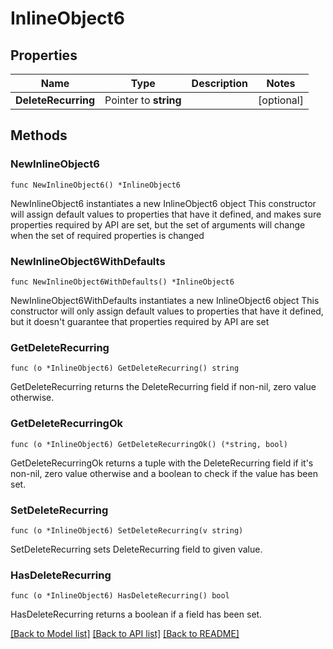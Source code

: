 # InlineObject6

## Properties

Name | Type | Description | Notes
------------ | ------------- | ------------- | -------------
**DeleteRecurring** | Pointer to **string** |  | [optional] 

## Methods

### NewInlineObject6

`func NewInlineObject6() *InlineObject6`

NewInlineObject6 instantiates a new InlineObject6 object
This constructor will assign default values to properties that have it defined,
and makes sure properties required by API are set, but the set of arguments
will change when the set of required properties is changed

### NewInlineObject6WithDefaults

`func NewInlineObject6WithDefaults() *InlineObject6`

NewInlineObject6WithDefaults instantiates a new InlineObject6 object
This constructor will only assign default values to properties that have it defined,
but it doesn't guarantee that properties required by API are set

### GetDeleteRecurring

`func (o *InlineObject6) GetDeleteRecurring() string`

GetDeleteRecurring returns the DeleteRecurring field if non-nil, zero value otherwise.

### GetDeleteRecurringOk

`func (o *InlineObject6) GetDeleteRecurringOk() (*string, bool)`

GetDeleteRecurringOk returns a tuple with the DeleteRecurring field if it's non-nil, zero value otherwise
and a boolean to check if the value has been set.

### SetDeleteRecurring

`func (o *InlineObject6) SetDeleteRecurring(v string)`

SetDeleteRecurring sets DeleteRecurring field to given value.

### HasDeleteRecurring

`func (o *InlineObject6) HasDeleteRecurring() bool`

HasDeleteRecurring returns a boolean if a field has been set.


[[Back to Model list]](../README.md#documentation-for-models) [[Back to API list]](../README.md#documentation-for-api-endpoints) [[Back to README]](../README.md)


